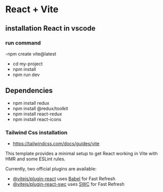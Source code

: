 # React + Vite
## installation React in vscode
### run command
-npm create vite@latest
- cd my-project
- npm install
- npm run dev
## Dependencies 
- npm install redux
- npm install @redux/toolkit
- npm install react-redux
- npm install react-icons
### Tailwind Css installation
- https://tailwindcss.com/docs/guides/vite
 
This template provides a minimal setup to get React working in Vite with HMR and some ESLint rules.

Currently, two official plugins are available:

- [@vitejs/plugin-react](https://github.com/vitejs/vite-plugin-react/blob/main/packages/plugin-react/README.md) uses [Babel](https://babeljs.io/) for Fast Refresh
- [@vitejs/plugin-react-swc](https://github.com/vitejs/vite-plugin-react-swc) uses [SWC](https://swc.rs/) for Fast Refresh
